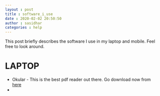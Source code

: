 ```yaml
---
layout : post
title : software_i_use
date : 2020-02-02 20:50:50
author : sasidhar
categories : help
---
```

This post briefly describes the software I use in my laptop and mobile. Feel free to look around.

# LAPTOP

* Okular - This is the best pdf reader out there. Go download now from [here](https://okular.kde.org/)
*
